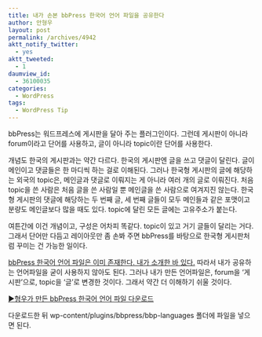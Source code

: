 ```yaml
---
title: 내가 손본 bbPress 한국어 언어 파일을 공유한다
author: 안형우
layout: post
permalink: /archives/4942
aktt_notify_twitter:
  - yes
aktt_tweeted:
  - 1
daumview_id:
  - 36100035
categories:
  - WordPress
tags:
  - WordPress Tip
---
```

bbPress는 워드프레스에 게시판을 달아 주는 플러그인이다. 그런데 게시판이 아니라 forum이라고 단어를 사용하고, 글이 아니라 topic이란 단어를 사용한다.

개념도 한국의 게시판과는 약간 다르다. 한국의 게시판엔 글을 쓰고 댓글이 달린다. 글이 메인이고 댓글들은 한 마디씩 하는 걸로 이해된다. 그러나 한국형 게시판의 글에 해당하는 외국의 topic은, 메인글과 댓글로 이뤄지는 게 아니라 여러 개의 글로 이뤄진다. 처음 topic을 쓴 사람은 처음 글을 쓴 사람일 뿐 메인글을 쓴 사람으로 여겨지진 않는다. 한국형 게시판의 댓글에 해당하는 두 번째 글, 세 번째 글들이 모두 메인들과 같은 포맷이고 분량도 메인글보다 많을 때도 있다. topic에 달린 모든 글에는 고유주소가 붙는다.

여튼간에 이건 개념이고, 구성은 어차피 똑같다. topic이 있고 거기 글들이 달리는 거다. 그래서 단어만 다듬고 레이아웃만 좀 손봐 주면 bbPress를 바탕으로 한국형 게시판처럼 꾸미는 건 가능한 일이다.

[bbPress 한국어 언어 파일은 이미 존재한다. 내가 소개한 바 있다.][1] 따라서 내가 공유하는 언어파일을 굳이 사용하지 않아도 된다. 그러나 내가 만든 언어파일은, forum을 &#8216;게시판&#8217;으로, topic을 &#8216;글&#8217;로 변경한 것이다. 그래서 약간 더 이해하기 쉬울 것이다.

[▶형우가 만든 bbPress 한국어 언어 파일 다운로드][2]

다운로드한 뒤 wp-content/plugins/bbpress/bbp-languages 폴더에 파일을 넣으면 된다.

 [1]: http://mytory.net/archives/3245 "[번역] bbPress 한글 언어 파일 설치하기"
 [2]: /uploads/legacy/bbpress-ko_KR/bbpress-ko_KR.7z